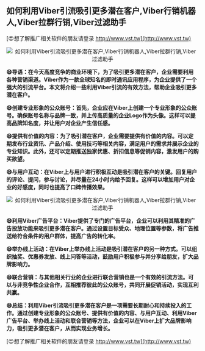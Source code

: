 ## **如何利用Viber引流吸引更多潜在客户,Viber行销机器人,Viber拉群行销,Viber过滤助手**

[😍想了解推广相关软件的朋友请登录 http://www.vst.tw](http://www.vst.tw)

 <center><img src="https://vst.tw/MP4/tuiguang/png/8.png" alt="如何利用Viber引流吸引更多潜在客户,Viber行销机器人,Viber拉群行销,Viber过滤助手"></center>

**😄导语：在今天高度竞争的商业环境下，为了吸引更多潜在客户，企业需要利用各种营销渠道。Viber作为一款全球知名的即时通讯应用程序，为企业提供了一个强大的引流平台。本文将介绍一些利用Viber引流的有效方法，帮助企业吸引更多潜在客户。**

**😄创建专业形象的公众账号：首先，企业应在Viber上创建一个专业形象的公众账号。确保账号名称与品牌一致，并上传高质量的企业Logo作为头像。这样可以提高品牌知名度，并让用户对企业产生信任感。**

**😄提供有价值的内容：为了吸引潜在客户，企业需要提供有价值的内容。可以定期发布行业资讯、产品介绍、使用技巧等相关内容，满足用户的需求并展示企业的专业知识。此外，还可以定期推送独家优惠、折扣信息等促销内容，激发用户的购买欲望。**

**😄与用户互动：在Viber上与用户进行积极互动是吸引潜在客户的关键。回复用户的评论、提问，参与讨论，并尽量在24小时内给予回复。这样可以增加用户对企业的好感度，同时也提高了口碑传播效果。**

 <center><img src="https://vst.tw/MP4/tuiguang/png/5.png" alt="如何利用Viber引流吸引更多潜在客户,Viber行销机器人,Viber拉群行销,Viber过滤助手"></center>

**😄利用Viber广告平台：Viber提供了专门的广告平台，企业可以利用其精准的广告投放功能来吸引更多潜在客户。通过设置目标受众、地理位置等参数，将广告推送给符合条件的用户群体，提高广告的转化率。**

**😄举办线上活动：在Viber上举办线上活动是吸引潜在客户的另一种方式。可以组织抽奖、优惠券发放、线上问答等活动，鼓励用户积极参与并分享给朋友，扩大品牌影响力。**

**😄联合营销：与其他相关行业的企业进行联合营销也是一个有效的引流方法。可以与非竞争性企业合作，互相推荐彼此的公众账号，共同开展促销活动，实现互利共赢。**

**😄总结：利用Viber引流吸引更多潜在客户是一项需要长期耐心和持续投入的工作。通过创建专业形象的公众账号、提供有价值的内容、与用户互动、利用Viber广告平台、举办线上活动和联合营销等方法，企业可以在Viber上扩大品牌影响力，吸引更多潜在客户，从而实现业务增长。**

[😍想了解推广相关软件的朋友请登录 http://www.vst.tw](http://www.vst.tw)



